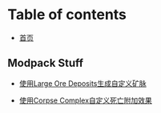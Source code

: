# Table of contents

* [首页](README.md)

## Modpack Stuff

* [使用Large Ore Deposits生成自定义矿脉](modpack-stuff/lods-using.md)

* [使用Corpse Complex自定义死亡附加效果](modpack-stuff/corpse-complex.md)
